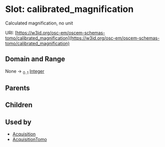 
# Slot: calibrated_magnification

Calculated magnification, no unit

URI: [https://w3id.org/osc-em/oscem-schemas-tomo/calibrated_magnification](https://w3id.org/osc-em/oscem-schemas-tomo/calibrated_magnification)


## Domain and Range

None &#8594;  <sub>0..1</sub> [Integer](types/Integer.md)

## Parents


## Children


## Used by

 * [Acquisition](Acquisition.md)
 * [AcquisitionTomo](AcquisitionTomo.md)
